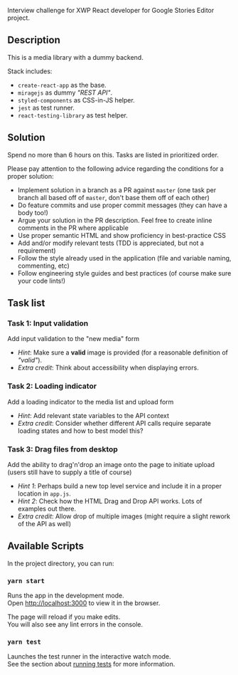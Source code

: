 Interview challenge for XWP React developer for Google Stories Editor project.

## Description

This is a media library with a dummy backend.

Stack includes:

* `create-react-app` as the base.
* `miragejs` as dummy *"REST API"*.
* `styled-components` as CSS-in-JS helper.
* `jest` as test runner.
* `react-testing-library` as test helper.

## Solution

Spend no more than 6 hours on this. Tasks are listed in prioritized order.

Please pay attention to the following advice regarding the conditions for a proper solution:

* Implement solution in a branch as a PR against `master` (one task per branch all based off of `master`, don't base them off of each other)
* Do feature commits and use proper commit messages (they can have a body too!)
* Argue your solution in the PR description. Feel free to create inline comments in the PR where applicable
* Use proper semantic HTML and show proficiency in best-practice CSS
* Add and/or modify relevant tests (TDD is appreciated, but not a requirement)
* Follow the style already used in the application (file and variable naming, commenting, etc)
* Follow engineering style guides and best practices (of course make sure your code lints!)

## Task list

### Task 1: Input validation

Add input validation to the "new media" form

* _Hint_: Make sure a **valid** image is provided (for a reasonable definition of _"valid"_).
* _Extra credit_: Think about accessibility when displaying errors.

### Task 2: Loading indicator

Add a loading indicator to the media list and upload form

* _Hint_: Add relevant state variables to the API context
* _Extra credit_: Consider whether different API calls require separate loading states and how to best model this?

### Task 3: Drag files from desktop

Add the ability to drag'n'drop an image onto the page to initiate upload (users still have to supply a title of course)

* _Hint 1_: Perhaps build a new top level service and include it in a proper location in `app.js`.
* _Hint 2_: Check how the HTML Drag and Drop API works. Lots of examples out there.
* _Extra credit_: Allow drop of multiple images (might require a slight rework of the API as well)

## Available Scripts

In the project directory, you can run:

### `yarn start`

Runs the app in the development mode.<br />
Open [http://localhost:3000](http://localhost:3000) to view it in the browser.

The page will reload if you make edits.<br />
You will also see any lint errors in the console.

### `yarn test`

Launches the test runner in the interactive watch mode.<br />
See the section about [running tests](https://facebook.github.io/create-react-app/docs/running-tests) for more information.
